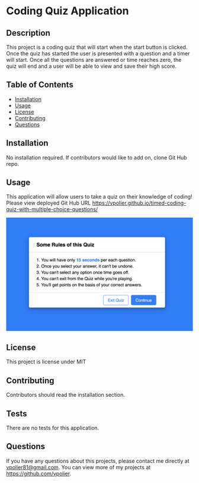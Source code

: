 # Coding Quiz Application

## Description

This project is a coding quiz that will start when the start button is clicked. Once the quiz has started the user is presented with a question and a timer will start. Once all the questions are answered or time reaches zero, the quiz will end and a user will be able to view and save their high score.

## Table of Contents

- [Installation](#installation)
- [Usage](#usage)
- [License](#license)
- [Contributing](#contributing)
- [Questions](#questions)

## Installation

No installation required. If contributors would like to add on, clone Git Hub repo.

## Usage

This application will allow users to take a quiz on their knowledge of coding!
Please view deployed Git Hub URL https://vpolier.github.io/timed-coding-quiz-with-multiple-choice-questions/

![alt text](/images/RulesoftheQuiz.png)

## License

This project is license under MIT

## Contributing

Contributors should read the installation section.

## Tests

There are no tests for this application.

## Questions

If you have any questions about this projects, please contact me directly at vpolier81@gmail.com. You can view more of my projects at https://github.com/vpolier.